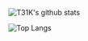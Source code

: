 <!--
**T31K/T31K** is a ✨ _special_ ✨ repository because its `README.md` (this file) appears on your GitHub profile.

Here are some ideas to get you started:

- 🔭 I’m currently working on ...
- 🌱 I’m currently learning ...
- 👯 I’m looking to collaborate on ...
- 🤔 I’m looking for help with ...
- 💬 Ask me about ...
- 📫 How to reach me: ...
- 😄 Pronouns: ...
- ⚡ Fun fact: ...
![Social banner for jh3y](https://github.com/T31K/T31K/raw/master/bg.jpg)
-->

![T31K's github stats](https://github-readme-stats.vercel.app/api?username=T31K&show_icons=true&theme=graywhite&bg_color=0,b6fbff,83a4d4)

![Top Langs](https://github-readme-stats.vercel.app/api/top-langs/?username=T31K&layout=compact)
